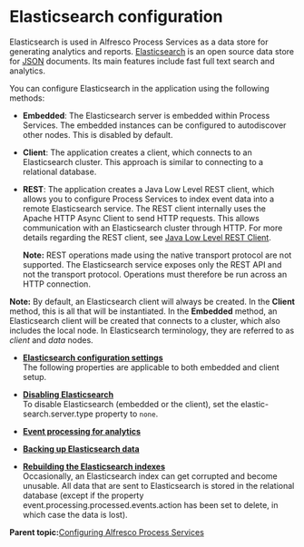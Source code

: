 # Elasticsearch configuration

Elasticsearch is used in Alfresco Process Services as a data store for generating analytics and reports. [Elasticsearch](http://www.elasticsearch.org/) is an open source data store for [JSON](http://www.json.org/) documents. Its main features include fast full text search and analytics.

You can configure Elasticsearch in the application using the following methods:

-   **Embedded**: The Elasticsearch server is embedded within Process Services. The embedded instances can be configured to autodiscover other nodes. This is disabled by default.

-   **Client**: The application creates a client, which connects to an Elasticsearch cluster. This approach is similar to connecting to a relational database.

-   **REST**: The application creates a Java Low Level REST client, which allows you to configure Process Services to index event data into a remote Elasticsearch service. The REST client internally uses the Apache HTTP Async Client to send HTTP requests. This allows communication with an Elasticsearch cluster through HTTP. For more details regarding the REST client, see [Java Low Level REST Client](https://www.elastic.co/guide/en/elasticsearch/client/java-rest/current/java-rest-low.html).

    **Note:** REST operations made using the native transport protocol are not supported. The Elasticsearch service exposes only the REST API and not the transport protocol. Operations must therefore be run across an HTTP connection.


**Note:** By default, an Elasticsearch client will always be created. In the **Client** method, this is all that will be instantiated. In the **Embedded** method, an Elasticsearch client will be created that connects to a cluster, which also includes the local node. In Elasticsearch terminology, they are referred to as *client* and *data* nodes.

-   **[Elasticsearch configuration settings](../topics/general_settings.md)**  
 The following properties are applicable to both embedded and client setup.
-   **[Disabling Elasticsearch](../topics/disabling_elasticsearch.md)**  
 To disable Elasticsearch \(embedded or the client\), set the elastic-search.server.type property to `none`.
-   **[Event processing for analytics](../topics/event_processing_for_analytics.md)**  

-   **[Backing up Elasticsearch data](../topics/backing_up_elasticsearch_data.md)**  

-   **[Rebuilding the Elasticsearch indexes](../topics/rebuilding_the_elasticsearch_indexes.md)**  
Occasionally, an Elasticsearch index can get corrupted and become unusable. All data that are sent to Elasticsearch is stored in the relational database \(except if the property event.processing.processed.events.action has been set to delete, in which case the data is lost\).

**Parent topic:**[Configuring Alfresco Process Services](../topics/administration_application_config.md)

